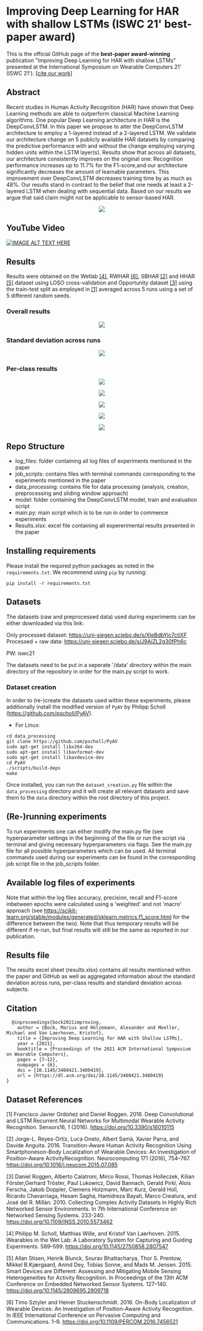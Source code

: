 # Improving Deep Learning for HAR with shallow LSTMs (ISWC 21' best-paper award)

This is the official GitHub page of the **best-paper award-winning** publication "Improving Deep Learning for HAR with shallow LSTMs" presented at the International Symposium on Wearable Computers 21' (ISWC 21'). [[cite our work]](#cite)

## Abstract
Recent studies in Human Activity Recognition (HAR) have shown that Deep Learning methods are able to outperform classical Machine Learning algorithms. One popular Deep Learning architecture in HAR is the DeepConvLSTM. In this paper we propose to alter the DeepConvLSTM architecture to employ a 1-layered instead of a 2-layered LSTM. We validate our architecture change on 5 publicly available HAR datasets by comparing the predictive performance with and without the change employing varying hidden units within the LSTM layer(s). Results show that across all datasets, our architecture consistently improves on the original one: Recognition performance increases up to 11.7% for the F1-score,and our architecture significantly decreases the amount of learnable parameters. This improvement over DeepConvLSTM decreases training time by as much as 48%. Our results stand in contrast to the belief that one needs at least a 2-layered LSTM when dealing with sequential data. Based on our results we argue that said claim might not be applicable to sensor-based HAR.

<p align="center">
  <img width="" height="" src="images/architecture.png">
</p>

## YouTube Video
[![IMAGE ALT TEXT HERE](https://img.youtube.com/vi/fggty_qgZNA/0.jpg)](https://www.youtube.com/watch?v=fggty_qgZNA)

## Results
Results were obtained on the Wetlab [[4]](#4), RWHAR [[6]](#6), SBHAR [[2]](#2) and HHAR [[5]](#5) dataset using LOSO cross-validation and Opportunity dataset [[3]](#3) using the train-test split as employed in [[1]](#1) averaged across 5 runs using a set of 5 different random seeds.

### Overall results
<p align="center">
  <img width="" height="" src="images/results.png">
</p>

### Standard deviation across runs
<p align="center">
  <img width="" height="" src="images/average_stdev_runs.png">
</p>

### Per-class results

<p align="center">
  <img width="" height="" src="images/per_class_HHAR.png">
</p>

<p align="center">
  <img width="" height="" src="images/per_class_RWHAR.png">
</p>

<p align="center">
  <img width="" height="" src="images/per_class_Wetlab.png">
</p>

<p align="center">
  <img width="" height="" src="images/per_class_sbhar.png">
</p>

<p align="center">
  <img width="" height="" src="images/per_class_opportunity.png">
</p>

## Repo Structure
- log_files: folder containing all log files of experiments mentioned in the paper
- job_scripts: contains files with terminal commands corresponding to the experiments mentioned in the paper
- data_processing: contains file for data processing (analysis, creation, preprocessing and sliding window approach)
- model: folder containing the DeepConvLSTM model, train and evaluation script
- main.py: main script which is to be run in order to commence experiments
- Results.xlsx: excel file containing all expererimental results presented in the paper

## Installing requirements

Please install the required python packages as noted in the ```requirements.txt```. We recommend using ```pip``` by running:

```
pip install -r requirements.txt
```

## Datasets

The datasets (raw and preprocessed data) used during experiments can be either downloaded via this link: 

Only processed dataset: https://uni-siegen.sciebo.de/s/XleBdbYic7ctiXF
Processed + raw data: https://uni-siegen.sciebo.de/s/J9AjZL2g30fPh6c

PW: iswc21

The datasets need to be put in a seperate '/data' directory within the main directory of the repository in order for the main.py script to work.

### Dataset creation

In order to (re-)create the datasets used within these experiments, please additionally install the modified version of ```PyAV``` by Philipp Scholl (https://github.com/pscholl/PyAV). 

- For Linux: 
```
cd data_processing
git clone https://github.com/pscholl/PyAV
sudo apt-get install libx264-dev
sudo apt-get install libavformat-dev
sudo apt-get install libavdevice-dev
cd PyAV
./scripts/build-deps
make
```

Once installed, you can run the ```dataset_creation.py``` file within the ```data_processing``` directory and it will create all relevant datasets and save them to the ```data``` directory within the root directory of this project.

## (Re-)running experiments

To run experiments one can either modify the main.py file (see hyperparameter settings in the beginning of the file or run the script via terminal and giving necessary hyperparameters via flags. See the main.py file for all possible hyperparameters which can be used. All terminal commands used during our experiments can be found in the corresponding job script file in the job_scripts folder. 

## Available log files of experiments

Note that within the log files accuracy, precision, recall and F1-score inbetween epochs were calculated using a 'weighted' and not 'macro' approach (see https://scikit-learn.org/stable/modules/generated/sklearn.metrics.f1_score.html for the difference between the two). Note that thus temporary results will be different if re-run, but final results will still be the same as reported in our publication.

## Results file

The results excel sheet (results.xlsx) contains all results mentioned within the paper and GitHub as well as aggregated information about the standard deviation across runs, per-class results and standard deviation across subjects.

## Citation
```
  @inproceedings{bock2021improving,
    author = {Bock, Marius and Hölzemann, Alexander and Moeller, Michael and Van Laerhoven, Kristof},
    title = {Improving Deep Learning for HAR with Shallow LSTMs},
    year = {2021},
    booktitle = {Proceedings of the 2021 ACM International Symposium on Wearable Computers},
    pages = {7–12},
    numpages = {6},
    doi = {10.1145/3460421.3480419},
    url = {https://dl.acm.org/doi/10.1145/3460421.3480419}
}

```

## Dataset References
<a id="1">[1]</a> 
Francisco Javier Ordóñez and Daniel Roggen. 2016. 
Deep Convolutional and LSTM Recurrent Neural Networks for Multimodal Wearable Activity Recognition.
Sensors16, 1 (2016).  https://doi.org/10.3390/s16010115

<a id="2">[2]</a> 
Jorge-L. Reyes-Ortiz, Luca Oneto, Albert Samà, Xavier Parra, and Davide Anguita. 2016. Transition-Aware Human Activity Recognition Using Smartphoneson-Body Localization of Wearable Devices: An Investigation of Position-Aware ActivityRecognition. Neurocomputing 171 (2016), 754–767.    https://doi.org/10.1016/j.neucom.2015.07.085

<a id="3">[3]</a> 
Daniel Roggen, Alberto Calatroni, Mirco Rossi, Thomas Holleczek, Kilian Förster,Gerhard Tröster, Paul Lukowicz, David Bannach, Gerald Pirkl, Alois Ferscha, Jakob Doppler, Clemens Holzmann, Marc Kurz, Gerald Holl, Ricardo Chavarriaga, Hesam Sagha, Hamidreza Bayati, Marco Creatura, and José del R. Millàn. 2010. Collecting Complex Activity Datasets in Highly Rich Networked Sensor Environments. In 7th International Conference on Networked Sensing Systems. 233-240. https://doi.org/10.1109/INSS.2010.5573462

<a id="4">[4]</a> 
Philipp M. Scholl, Matthias Wille, and Kristof Van Laerhoven. 2015. Wearables in the Wet Lab: A Laboratory System for Capturing and Guiding Experiments. 589–599.  https://doi.org/10.1145/2750858.2807547

<a id="5">[5]</a> 
Allan Stisen, Henrik Blunck, Sourav Bhattacharya, Thor S. Prentow, Mikkel B.Kjærgaard, Anind Dey, Tobias Sonne, and Mads M. Jensen. 2015. Smart Devices are Different: Assessing and Mitigating Mobile Sensing Heterogeneities for Activity Recognition. In Proceedings of the 13th ACM Conference on Embedded Networked Sensor Systems. 127–140. https://doi.org/10.1145/2809695.2809718

<a id="6">[6]</a> 
Timo Sztyler and Heiner Stuckenschmidt. 2016. On-Body Localization of Wearable Devices: An Investigation of Position-Aware Activity Recognition. In IEEE International Conference on Pervasive Computing and Communications. 1–9. https://doi.org/10.1109/PERCOM.2016.7456521
  
